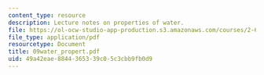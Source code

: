 ```yaml
---
content_type: resource
description: Lecture notes on properties of water.
file: https://ol-ocw-studio-app-production.s3.amazonaws.com/courses/2-611-marine-power-and-propulsion-fall-2006/49a42eae8844365339c05c3cbb9fb0d9_09water_propert.pdf
file_type: application/pdf
resourcetype: Document
title: 09water_propert.pdf
uid: 49a42eae-8844-3653-39c0-5c3cbb9fb0d9
---
```

